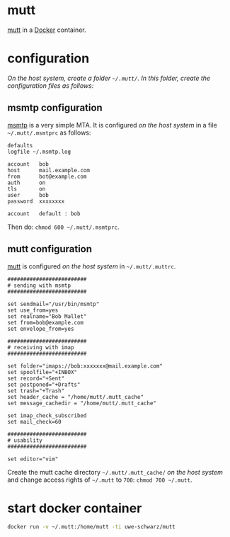 # mutt
[mutt](http://mutt.org) in a [Docker](https://www.docker.com) container.

# configuration

*On the host system, create a folder `~/.mutt/`. In this folder, create the configuration files as follows:*

## msmtp configuration

[msmtp](https://marlam.de/msmtp/) is a very simple MTA. It is configured _on the host system_ in a file `~/.mutt/.msmtprc` as follows:

```
defaults
logfile ~/.msmtp.log

account   bob
host      mail.example.com
from      bot@example.com
auth      on
tls       on
user      bob
password  xxxxxxxx

account   default : bob
```

Then do: `chmod 600 ~/.mutt/.msmtprc`.

## mutt configuration

[mutt](http://mutt.org) is configured _on the host system_ in `~/.mutt/.muttrc`. 

```
#########################
# sending with msmtp
#########################

set sendmail="/usr/bin/msmtp"
set use_from=yes
set realname="Bob Mallet"
set from=bob@example.com
set envelope_from=yes

#########################
# receiving with imap
#########################

set folder="imaps://bob:xxxxxxx@mail.example.com"
set spoolfile="+INBOX"
set record="+Sent"
set postponed="+Drafts"
set trash="+Trash"
set header_cache = "/home/mutt/.mutt_cache"
set message_cachedir = "/home/mutt/.mutt_cache"

set imap_check_subscribed
set mail_check=60

#########################
# usability
#########################

set editor="vim"
```

Create the mutt cache directory `~/.mutt/.mutt_cache/` _on the host system_ and change access rights of `~/.mutt` to `700`: `chmod 700 ~/.mutt`.

# start docker container

```bash
docker run -v ~/.mutt:/home/mutt -ti uwe-schwarz/mutt
```
